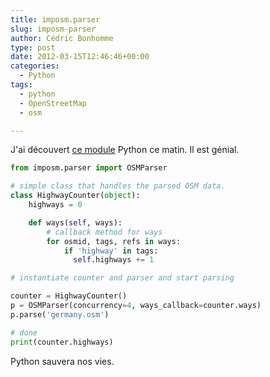 ```yaml
---
title: imposm.parser
slug: imposm-parser
author: Cédric Bonhomme
type: post
date: 2012-03-15T12:46:46+00:00
categories:
  - Python
tags:
  - python
  - OpenStreetMap
  - osm

---
```

J'ai découvert [ce module](http://dev.omniscale.net/imposm.parser/) Python ce
matin. Il est génial.

```python
from imposm.parser import OSMParser

# simple class that handles the parsed OSM data.
class HighwayCounter(object):
    highways = 0

    def ways(self, ways):
        # callback method for ways
        for osmid, tags, refs in ways:
            if 'highway' in tags:
              self.highways += 1

# instantiate counter and parser and start parsing

counter = HighwayCounter()
p = OSMParser(concurrency=4, ways_callback=counter.ways)
p.parse('germany.osm')

# done
print(counter.highways)
```

Python sauvera nos vies.
